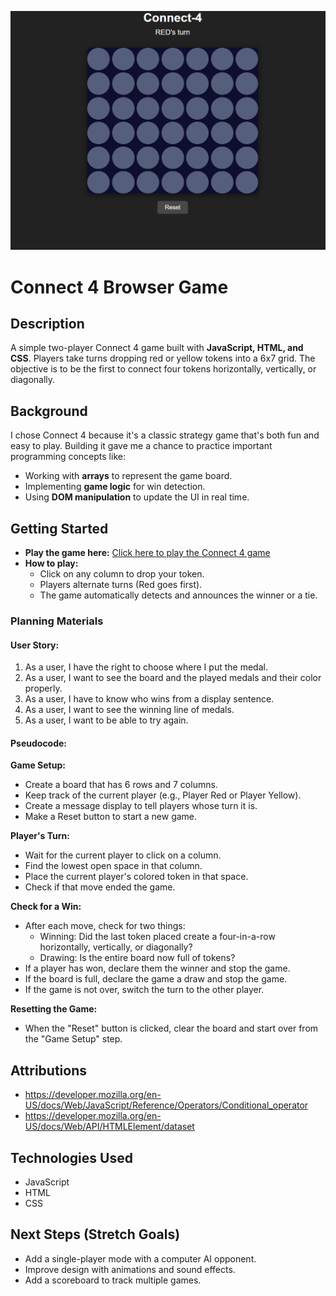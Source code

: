 ![alt text](<Screenshot 2025-08-27 134951.png>)
# Connect 4 Browser Game  

## Description  
A simple two-player Connect 4 game built with **JavaScript, HTML, and CSS**. Players take turns dropping red or yellow tokens into a 6x7 grid. The objective is to be the first to connect four tokens horizontally, vertically, or diagonally.  

## Background  
I chose Connect 4 because it's a classic strategy game that's both fun and easy to play. Building it gave me a chance to practice important programming concepts like:  
- Working with **arrays** to represent the game board.  
- Implementing **game logic** for win detection.  
- Using **DOM manipulation** to update the UI in real time.  

## Getting Started  
- **Play the game here:** [Click here to play the Connect 4 game](https://unknown3221.github.io/connect-4-browser-game/)  
- **How to play:**  
  - Click on any column to drop your token.  
  - Players alternate turns (Red goes first).  
  - The game automatically detects and announces the winner or a tie.  

### Planning Materials  

#### User Story:  
1. As a user, I have the right to choose where I put the medal.  
2. As a user, I want to see the board and the played medals and their color properly.  
3. As a user, I have to know who wins from a display sentence.  
4. As a user, I want to see the winning line of medals.  
5. As a user, I want to be able to try again.  

#### Pseudocode:  

**Game Setup:**  
- Create a board that has 6 rows and 7 columns.  
- Keep track of the current player (e.g., Player Red or Player Yellow).  
- Create a message display to tell players whose turn it is.  
- Make a Reset button to start a new game.  

**Player's Turn:**  
- Wait for the current player to click on a column.  
- Find the lowest open space in that column.  
- Place the current player's colored token in that space.  
- Check if that move ended the game.  

**Check for a Win:**  
- After each move, check for two things:  
  - Winning: Did the last token placed create a four-in-a-row horizontally, vertically, or diagonally?  
  - Drawing: Is the entire board now full of tokens?  
- If a player has won, declare them the winner and stop the game.  
- If the board is full, declare the game a draw and stop the game.  
- If the game is not over, switch the turn to the other player.  

**Resetting the Game:**  
- When the "Reset" button is clicked, clear the board and start over from the "Game Setup" step.  

## Attributions  
- https://developer.mozilla.org/en-US/docs/Web/JavaScript/Reference/Operators/Conditional_operator
- https://developer.mozilla.org/en-US/docs/Web/API/HTMLElement/dataset
## Technologies Used  
- JavaScript  
- HTML  
- CSS  

## Next Steps (Stretch Goals)  
- Add a single-player mode with a computer AI opponent.  
- Improve design with animations and sound effects.  
- Add a scoreboard to track multiple games. 
